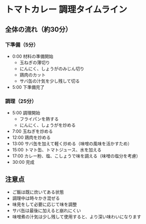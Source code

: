 # トマトカレー 調理タイムライン

## 全体の流れ（約30分）

### 下準備（5分）
- 0:00 材料の準備開始
  - 玉ねぎの薄切り
  - にんにく、しょうがのみじん切り
  - 鶏肉のカット
  - サバ缶の汁気を少し残して切る
- 5:00 下準備完了

### 調理（25分）
- 5:00 調理開始
  - フライパンを熱する
  - にんにく、しょうがを炒める
- 7:00 玉ねぎを炒める
- 12:00 鶏肉を炒める
- 13:00 サバ缶を加えて軽く炒める（味噌の風味を活かすため）
- 15:00 トマト缶、トマトジュース、水を加える
- 17:00 カレー粉、塩、こしょうで味を調える（味噌の塩分を考慮）
- 30:00 完成

## 注意点
- ご飯は既に炊いてある状態
- 調理中は時々かき混ぜる
- 味見をして必要に応じて味を調整
- サバ缶は最後に加えると崩れにくい
- 味噌煮の汁気は少し残して使用すると、より深い味わいになります 